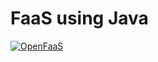 # FaaS using Java

[![OpenFaaS](https://img.shields.io/badge/openfaas-cloud-blue.svg)](https://www.openfaas.com)

